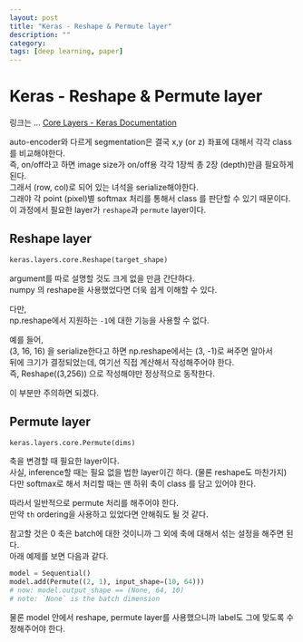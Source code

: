 ```yaml
---
layout: post
title: "Keras - Reshape & Permute layer"
description: ""
category:
tags: [deep learning, paper]
---
```

# Keras - Reshape & Permute layer
링크는 …
[Core Layers - Keras Documentation](https://keras.io/layers/core/#reshape)

auto-encoder와 다르게 segmentation은 결국 x,y (or z) 좌표에 대해서 각각 class를 비교해야한다.  
즉, on/off라고 하면 image size가 on/off용 각각 1장씩 총 2장 (depth)만큼 필요하게 된다.  
그래서 (row, col)로 되어 있는 녀석을 serialize해야한다.  
그래야 각 point (pixel)별 softmax 처리를 통해서 class 를 판단할 수 있기 때문이다.  
이 과정에서 필요한 layer가 `reshape`과 `permute` layer이다.

## Reshape layer

```python
keras.layers.core.Reshape(target_shape)
```

argument를 따로 설명할 것도 크게 없을 만큼 간단하다.  
numpy 의 reshape을 사용했었다면 더욱 쉽게 이해할 수 있다.   

다만,  
np.reshape에서 지원하는 `-1`에 대한 기능을 사용할 수 없다.   

예를 들어,  
(3, 16, 16) 을 serialize한다고 하면 np.reshape에서는 (3, -1)로 써주면 알아서    
뒤에 크기가 결정되었는데, 여기선 직접 계산해서 작성해주어야 한다.  
즉, Reshape((3,256)) 으로 작성해야만 정상적으로 동작한다.  

이 부분만 주의하면 되겠다.

## Permute layer

```python
keras.layers.core.Permute(dims)
```

축을 변경할 때 필요한 layer이다.   
사실, inference할 때는 필요 없을 법한 layer이긴 하다. (물론 reshape도 마찬가지)  
다만 softmax로 해서 처리할 때는 맨 하위 축이 class 를 담고 있어야 한다.   

따라서 일반적으로 permute 처리를 해주어야 한다.  
만약 `th` ordering을 사용하고 있었다면 안해줘도 될 것 같다.  

참고할 것은 0 축은 batch에 대한 것이니까 그 외에 축에 대해서 섞는 설정을 해주면 된다.  
아래 예제를 보면 다음과 같다.

```python
model = Sequential()
model.add(Permute((2, 1), input_shape=(10, 64)))
# now: model.output_shape == (None, 64, 10)
# note: `None` is the batch dimension
```

물론 model 안에서 reshape, permute layer를 사용했으니까 label도 그에 맞도록 수정해주어야 한다.

